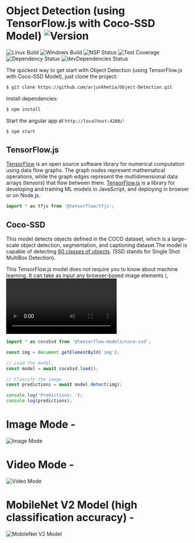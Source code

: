 # Object Detection (using TensorFlow.js with Coco-SSD Model)  ![Version][version-image]

![Linux Build][linuxbuild-image]
![Windows Build][windowsbuild-image]
![NSP Status][nspstatus-image]
![Test Coverage][coverage-image]
![Dependency Status][dependency-image]
![devDependencies Status][devdependency-image]

The quickest way to get start with Object Detection (using TensorFlow.js with Coco-SSD Model), just clone the project:

```bash
$ git clone https://github.com/arjunkhetia/Object-Detection.git
```

Install dependencies:

```bash
$ npm install
```

Start the angular app at `http://localhost:4200/`:

```bash
$ npm start
```

## TensorFlow.js

[TensorFlow](https://www.tensorflow.org) is an open source software library for numerical computation using data flow graphs. The graph nodes represent mathematical operations, while the graph edges represent the multidimensional data arrays (tensors) that flow between them. [TensorFlow.js](https://www.tensorflow.org/js) is a library for developing and training ML models in JavaScript, and deploying in browser or on Node.js.

```ts
import * as tfjs from '@tensorflow/tfjs';
```

## Coco-SSD

This model detects objects defined in the COCO dataset, which is a large-scale object detection, segmentation, and captioning dataset.The model is capable of detecting [90 classes of objects](https://github.com/tensorflow/tfjs-models/blob/master/coco-ssd/src/classes.ts). (SSD stands for Single Shot MultiBox Detection).

This TensorFlow.js model does not require you to know about machine learning. It can take as input any browser-based image elements (<img>, <video>, <canvas> elements, for example) and returns an array of most likely predictions and their confidences.

```ts
import * as cocoSsd from '@tensorflow-models/coco-ssd';

const img = document.getElementById('img');

// Load the model.
const model = await cocoSsd.load();

// Classify the image.
const predictions = await model.detect(img);

console.log('Predictions: ');
console.log(predictions);
```

# Image Mode -

![Image Mode](https://github.com/arjunkhetia/Object-Detection/blob/master/src/assets/imagemode.png "Image Mode")

# Video Mode -

![Video Mode](https://github.com/arjunkhetia/Object-Detection/blob/master/src/assets/videomode.png "Video Mode")

# MobileNet V2 Model (high classification accuracy) -

![MobileNet V2 Model](https://github.com/arjunkhetia/Object-Detection/blob/master/src/assets/mobilenetv2.png "MobileNet V2 Model")

[version-image]: https://img.shields.io/badge/Version-1.0.0-orange.svg
[linuxbuild-image]: https://img.shields.io/badge/Linux-passing-brightgreen.svg
[windowsbuild-image]: https://img.shields.io/badge/Windows-passing-brightgreen.svg
[nspstatus-image]: https://img.shields.io/badge/nsp-no_known_vulns-blue.svg
[coverage-image]: https://img.shields.io/coveralls/expressjs/express/master.svg
[dependency-image]: https://img.shields.io/badge/dependencies-up_to_date-brightgreen.svg
[devdependency-image]: https://img.shields.io/badge/devdependencies-up_to_date-yellow.svg

